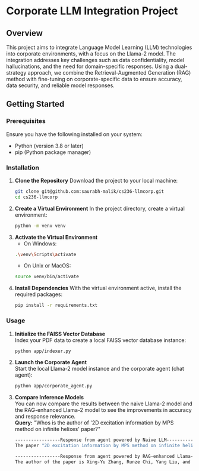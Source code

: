 # Corporate LLM Integration Project

## Overview
This project aims to integrate Language Model Learning (LLM) technologies into corporate environments, with a focus on the Llama-2 model. The integration addresses key challenges such as data confidentiality, model hallucinations, and the need for domain-specific responses. Using a dual-strategy approach, we combine the Retrieval-Augmented Generation (RAG) method with fine-tuning on corporate-specific data to ensure accuracy, data security, and reliable model responses.

## Getting Started

### Prerequisites
Ensure you have the following installed on your system:
- Python (version 3.8 or later)
- pip (Python package manager)

### Installation

1. **Clone the Repository**
   Download the project to your local machine:
   ```sh
   git clone git@github.com:saurabh-malik/cs236-llmcorp.git
   cd cs236-llmcorp
2. **Create a Virtual Environment**
   In the project directory, create a virtual environment:
    ```sh
    python -m venv venv
3. **Activate the Virtual Environment**
   - On Windows:
   ```sh
   .\venv\Scripts\activate
   ```
   - On Unix or MacOS:
   ```sh
   source venv/bin/activate
   ```
4. **Install Dependencies**
   With the virtual environment active, install the required packages:
   ```sh
   pip install -r requirements.txt

### Usage
1. **Initialize the FAISS Vector Database**\
   Index your PDF data to create a local FAISS vector database instance:
   ```sh
   python app/indexer.py
2. **Launch the Corporate Agent**\
Start the local Llama-2 model instance and the corporate agent (chat agent):
   ```sh
   python app/corporate_agent.py
3. **Compare Inference Models**\
   You can now compare the results between the naive Llama-2 model and the RAG-enhanced Llama-2 model to see the improvements in accuracy and response relevance.\
   **Query:** "Whos is the author of '2D excitation information by MPS method on infinite helixes' paper?"
   ```sh
   -----------------Response from agent powered by Naive LLM--------------------
   The paper "2D excitation information by MPS method on infinite helixes" was written by Y. C. Kim and S. K. Lee.

   -----------------Response from agent powered by RAG-enhanced Llama-2 model--------------------
   The author of the paper is Xing-Yu Zhang, Runze Chi, Yang Liu, and Lei Wang.

   ```

